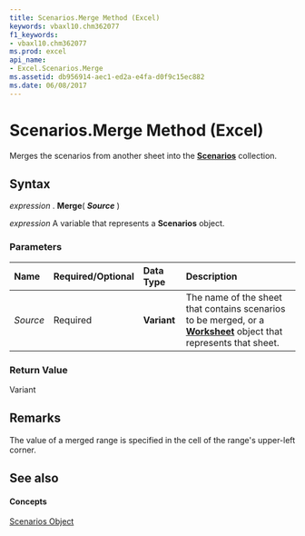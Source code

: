 ```yaml
---
title: Scenarios.Merge Method (Excel)
keywords: vbaxl10.chm362077
f1_keywords:
- vbaxl10.chm362077
ms.prod: excel
api_name:
- Excel.Scenarios.Merge
ms.assetid: db956914-aec1-ed2a-e4fa-d0f9c15ec882
ms.date: 06/08/2017
---
```



# Scenarios.Merge Method (Excel)

Merges the scenarios from another sheet into the **[Scenarios](scenarios-object-excel.md)** collection.


## Syntax

 _expression_ . **Merge**( **_Source_** )

 _expression_ A variable that represents a **Scenarios** object.


### Parameters



|**Name**|**Required/Optional**|**Data Type**|**Description**|
|:-----|:-----|:-----|:-----|
| _Source_|Required| **Variant**|The name of the sheet that contains scenarios to be merged, or a **[Worksheet](worksheet-object-excel.md)** object that represents that sheet.|

### Return Value

Variant


## Remarks

The value of a merged range is specified in the cell of the range's upper-left corner.


## See also


#### Concepts


[Scenarios Object](scenarios-object-excel.md)

